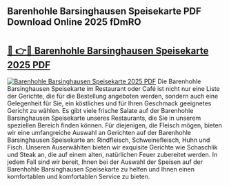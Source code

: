 ## Barenhohle Barsinghausen Speisekarte PDF Download Online 2025 fDmRO

# <h2><a href="http://gcagkg7.nevu.top/?p=Barenhohle+Barsinghausen+Speisekarte">🔗 👉🔴 Barenhohle Barsinghausen Speisekarte 2025 PDF</a></h2>

[![Barenhohle Barsinghausen Speisekarte 2025 PDF](https://i.imgur.com/dBaPXMq.png)](http://gcagkg7.nevu.top/?p=Barenhohle+Barsinghausen+Speisekarte)
Die Barenhohle Barsinghausen Speisekarte im Restaurant oder Café ist nicht nur eine Liste der Gerichte, die für die Bestellung angeboten werden, sondern auch eine Gelegenheit für Sie, ein köstliches und für Ihren Geschmack geeignetes Gericht zu wählen. Es gibt viele frische Salate auf der Barenhohle Barsinghausen Speisekarte unseres Restaurants, die Sie in unserem speziellen Bereich finden können. Für diejenigen, die Fleisch mögen, bieten wir eine umfangreiche Auswahl an Gerichten auf der Barenhohle Barsinghausen Speisekarte an: Rindfleisch, Schweinefleisch, Huhn und Fisch. Unseren Auserwählten bieten wir exquisite Gerichte wie Schaschlik und Steak an, die auf einem alten, natürlichen Feuer zubereitet werden. In jedem Fall sind wir bereit, Ihnen bei der Auswahl der Speisen auf der Barenhohle Barsinghausen Speisekarte zu helfen und Ihnen einen komfortablen und komfortablen Service zu bieten.
